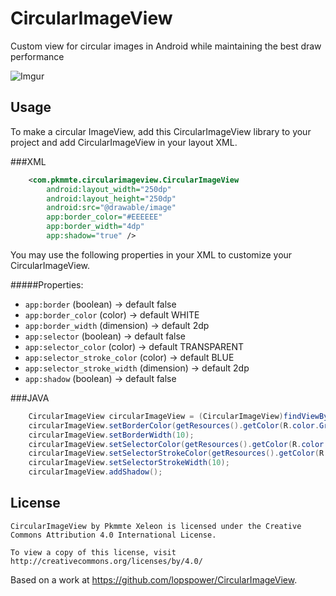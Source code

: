 CircularImageView
=================

Custom view for circular images in Android while maintaining the best draw performance


![Imgur](http://i.imgur.com/Q33e2Zb.gif)

Usage
--------
To make a circular ImageView, add this CircularImageView library to your project and add CircularImageView in your layout XML.

###XML
```xml
    <com.pkmmte.circularimageview.CircularImageView
        android:layout_width="250dp"
        android:layout_height="250dp"
        android:src="@drawable/image"
        app:border_color="#EEEEEE"
        app:border_width="4dp"
        app:shadow="true" />
```

You may use the following properties in your XML to customize your CircularImageView.

#####Properties:

* `app:border`       (boolean)             -> default false
* `app:border_color` (color)               -> default WHITE
* `app:border_width` (dimension)           -> default 2dp
* `app:selector`       (boolean)           -> default false
* `app:selector_color` (color)             -> default TRANSPARENT
* `app:selector_stroke_color` (color)      -> default BLUE
* `app:selector_stroke_width` (dimension)  -> default 2dp
* `app:shadow`       (boolean)             -> default false

###JAVA

```java
    CircularImageView circularImageView = (CircularImageView)findViewById(R.id.yourCircularImageView);
    circularImageView.setBorderColor(getResources().getColor(R.color.GrayLight));
    circularImageView.setBorderWidth(10);
    circularImageView.setSelectorColor(getResources().getColor(R.color.BlueLightTransparent));
    circularImageView.setSelectorStrokeColor(getResources().getColor(R.color.BlueDark));
    circularImageView.setSelectorStrokeWidth(10);
    circularImageView.addShadow();
```

License
--------

    CircularImageView by Pkmmte Xeleon is licensed under the Creative Commons Attribution 4.0 International License.
    
    To view a copy of this license, visit http://creativecommons.org/licenses/by/4.0/

Based on a work at https://github.com/lopspower/CircularImageView.
